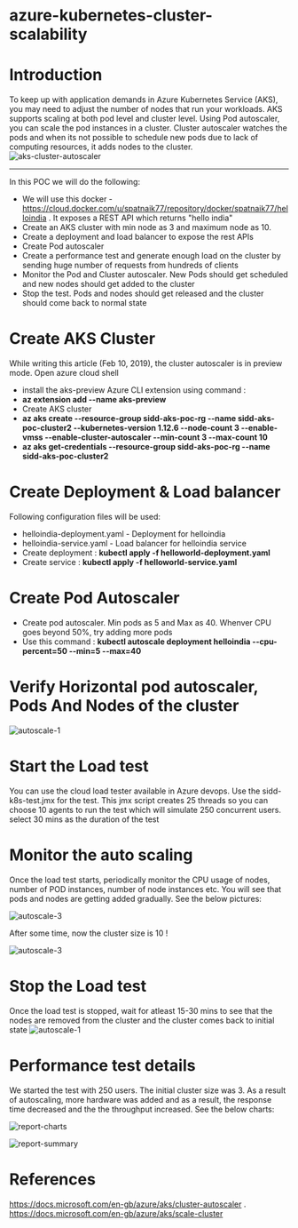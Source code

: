 # azure-kubernetes-cluster-scalability
# Introduction
To keep up with application demands in Azure Kubernetes Service (AKS), you may need to adjust the number of nodes that run your workloads. AKS supports scaling at both pod level and cluster level. Using Pod autoscaler, you can scale the pod instances in a cluster. Cluster autoscaler watches the pods and when its not possible to schedule new pods due to lack of computing resources, it adds nodes to the cluster.<br>
![aks-cluster-autoscaler](https://github.com/spatnaik77/azure-kubernetes-cluster-scalability/blob/master/diagrams/aks-cluster-autoscaler.png)
<hr>
In this POC we will do the following:

* We will use this docker - https://cloud.docker.com/u/spatnaik77/repository/docker/spatnaik77/helloindia . It exposes a REST API which returns "hello india"
* Create an AKS cluster with min node as 3 and maximum node as 10. 
* Create a deployment and load balancer to expose the rest APIs
* Create Pod autoscaler
* Create a performance test and generate enough load on the cluster by sending huge number of requests from hundreds of clients
* Monitor the Pod and Cluster autoscaler. New Pods should get scheduled and new nodes should get added to the cluster
* Stop the test. Pods and nodes should get released and the cluster should come back to normal state

# Create AKS Cluster
While writing this article (Feb 10, 2019), the cluster autoscaler is in preview mode.
Open azure cloud shell <br>
* install the aks-preview Azure CLI extension using command : <br>
* <b>az extension add --name aks-preview</b> <br>
* Create AKS cluster <br>
* <b> az aks create --resource-group sidd-aks-poc-rg --name sidd-aks-poc-cluster2 --kubernetes-version 1.12.6 --node-count 3 --enable-vmss --enable-cluster-autoscaler --min-count 3 --max-count 10 </b> <br>
* <b> az aks get-credentials --resource-group sidd-aks-poc-rg --name sidd-aks-poc-cluster2 </b> <br>

# Create Deployment & Load balancer
Following configuration files will be used:
* helloindia-deployment.yaml - Deployment for helloindia
* helloindia-service.yaml - Load balancer for helloindia service
* Create deployment :   <b>kubectl apply -f helloworld-deployment.yaml</b>
* Create service : <b>kubectl apply -f helloworld-service.yaml</b>

# Create Pod Autoscaler
* Create pod autoscaler. Min pods as 5 and Max as 40. Whenver CPU goes beyond 50%, try adding more pods
* Use this command :  <b>kubectl autoscale deployment helloindia --cpu-percent=50 --min=5 --max=40 </b>

# Verify Horizontal pod autoscaler, Pods And Nodes of the cluster
![autoscale-1](https://github.com/spatnaik77/azure-kubernetes-cluster-scalability/blob/master/diagrams/autoscale-1.png)

# Start the Load test
You can use the cloud load tester available in Azure devops. Use the sidd-k8s-test.jmx for the test. This jmx script creates 25 threads so you can choose 10 agents to run the test which will simulate 250 concurrent users. select 30 mins as the duration of the test

# Monitor the auto scaling
Once the load test starts, periodically monitor the CPU usage of nodes, number of POD instances, number of node instances etc. You will see that pods and nodes are getting added gradually. See the below pictures:

![autoscale-3](https://github.com/spatnaik77/azure-kubernetes-cluster-scalability/blob/master/diagrams/autoscale-2.png)

After some time, now the cluster size is 10 ! <br>

![autoscale-3](https://github.com/spatnaik77/azure-kubernetes-cluster-scalability/blob/master/diagrams/autoscale-3.png)

# Stop the Load test
Once the load test is stopped, wait for atleast 15-30 mins to see that the nodes are removed from the cluster and the cluster comes back to initial state
![autoscale-1](https://github.com/spatnaik77/azure-kubernetes-cluster-scalability/blob/master/diagrams/autoscale-1.png)

# Performance test details
We started the test with 250 users. The initial cluster size was 3. As a result of autoscaling, more hardware was added and as a result, the response time decreased and the the throughput increased. See the below charts:

![report-charts](https://github.com/spatnaik77/azure-kubernetes-cluster-scalability/blob/master/diagrams/report-charts.png)

![report-summary](https://github.com/spatnaik77/azure-kubernetes-cluster-scalability/blob/master/diagrams/report-summary.png)

# References
https://docs.microsoft.com/en-gb/azure/aks/cluster-autoscaler .  <br>
https://docs.microsoft.com/en-gb/azure/aks/scale-cluster
